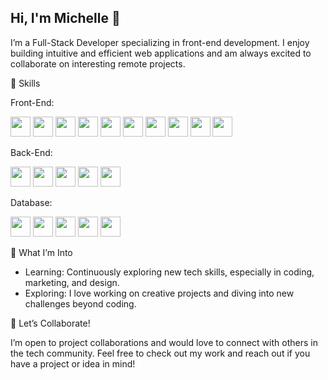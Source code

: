 ## Hi, I'm Michelle 👋

I’m a Full-Stack Developer specializing in front-end development. I enjoy building intuitive and efficient web applications and am always excited to collaborate on interesting remote projects.

🔧 Skills

Front-End: 

<img height="32" width="32" src="https://cdn.simpleicons.org/react" /> <img height="32" width="32" src="https://cdn.simpleicons.org/vue.js" /> <img height="32" width="32" src="https://cdn.simpleicons.org/remix" /> <img height="32" width="32" src="https://cdn.simpleicons.org/tailwindcss" /> <img height="32" width="32" src="https://cdn.simpleicons.org/bootstrap" /> <img height="32" width="32" src="https://cdn.simpleicons.org/jquery" /> <img height="32" width="32" src="https://cdn.simpleicons.org/html5" /> <img height="32" width="32" src="https://cdn.simpleicons.org/css3" /> <img height="32" width="32" src="https://cdn.simpleicons.org/javascript" /> <img height="32" width="32" src="https://cdn.simpleicons.org/typescript" />

Back-End:

<img height="32" width="32" src="https://cdn.simpleicons.org/node.js" /> <img height="32" width="32" src="https://cdn.simpleicons.org/.net" /> <img height="32" width="32" src="https://cdn.simpleicons.org/go" /> <img height="32" width="32" src="https://cdn.simpleicons.org/php" /> <img height="32" width="32" src="https://cdn.simpleicons.org/laravel" />

Database: 

<img height="32" width="32" src="https://cdn.simpleicons.org/postgresql" /> <img height="32" width="32" src="https://cdn.simpleicons.org/mysql" /> <img height="32" width="32" src="https://cdn.simpleicons.org/graphql" /> <img height="32" width="32" src="https://cdn.simpleicons.org/mongodb" />  <img height="32" width="32" src="https://cdn.simpleicons.org/supabase" />


🌟 What I’m Into

- Learning: Continuously exploring new tech skills, especially in coding, marketing, and design.
- Exploring: I love working on creative projects and diving into new challenges beyond coding.

🤝 Let’s Collaborate!

I’m open to project collaborations and would love to connect with others in the tech community. Feel free to check out my work and reach out if you have a project or idea in mind!
<!--
**mctn6/mctn6** is a ✨ _special_ ✨ repository because its `README.md` (this file) appears on your GitHub profile.

Here are some ideas to get you started:

- 🔭 I’m currently working on ...
- 🌱 I’m currently learning ...
- 👯 I’m looking to collaborate on ...
- 🤔 I’m looking for help with ...
- 💬 Ask me about ...
- 📫 How to reach me: ...
- 😄 Pronouns: ...
- ⚡ Fun fact: ...
-->

